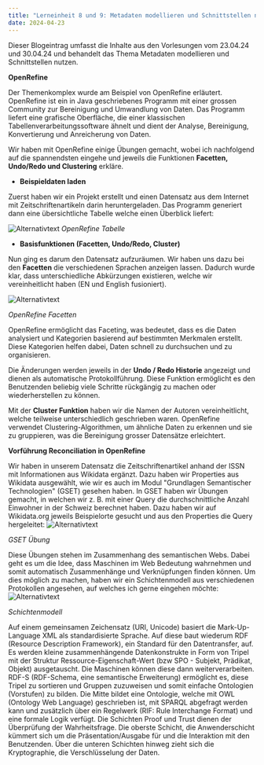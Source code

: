 ```yaml
---
title: "Lerneinheit 8 und 9: Metadaten modellieren und Schnittstellen nutzen A (OpenRefine) (Teil 1/3 + 2/3)"
date: 2024-04-23
---
```


Dieser Blogeintrag umfasst die Inhalte aus den Vorlesungen vom 23.04.24 und 30.04.24 und behandelt das Thema Metadaten modellieren und Schnittstellen nutzen.

**OpenRefine**

Der Themenkomplex wurde am Beispiel von OpenRefine erläutert. OpenRefine ist ein in Java geschriebenes Programm mit einer grossen Community zur Bereinigung und Umwandlung von Daten. Das Programm liefert eine grafische Oberfläche, die einer klassischen Tabellenverarbeitungssoftware ähnelt und dient der Analyse, Bereinigung, Konvertierung und Anreicherung von Daten.  
 
Wir haben mit OpenRefine einige Übungen gemacht, wobei ich nachfolgend auf die spannendsten eingehe und jeweils die Funktionen **Facetten, Undo/Redo und Clustering** erkläre. 
 
- **Beispieldaten laden**

Zuerst haben wir ein Projekt erstellt und einen Datensatz aus dem Internet mit Zeitschriftenartikeln darin heruntergeladen. Das Programm generiert dann eine übersichtliche Tabelle welche einen Überblick liefert:
 
![Alternativtext](https://jonasbracchi.github.io/bain-lerntagebuch/images/OpenRefine_Tabelle.png)
*OpenRefine Tabelle* 


- **Basisfunktionen (Facetten, Undo/Redo, Cluster)**

Nun ging es darum den Datensatz aufzuräumen. Wir haben uns dazu bei den **Facetten** die verschiedenen Sprachen anzeigen lassen. Dadurch wurde klar, dass unterschiedliche Abkürzungen existieren, welche wir vereinheitlicht haben (EN und English fusioniert).

![Alternativtext](https://jonasbracchi.github.io/bain-lerntagebuch/images/OpenRefine_Facetten.png)

*OpenRefine Facetten* 

OpenRefine ermöglicht das Faceting, was bedeutet, dass es die Daten analysiert und Kategorien basierend auf bestimmten Merkmalen erstellt. Diese Kategorien helfen dabei, Daten schnell zu durchsuchen und zu organisieren. 
 
Die Änderungen werden jeweils in der **Undo / Redo Historie** angezeigt und dienen als automatische Protokollführung. Diese Funktion ermöglicht es den Benutzenden beliebig viele Schritte rückgängig zu machen oder wiederherstellen zu können. 
 
Mit der **Cluster Funktion** haben wir die Namen der Autoren vereinheitlicht, welche teilweise unterschiedlich geschrieben waren. OpenRefine verwendet Clustering-Algorithmen, um ähnliche Daten zu erkennen und sie zu gruppieren, was die Bereinigung grosser Datensätze erleichtert.

**Vorführung Reconciliation in OpenRefine**

Wir haben in unserem Datensatz die Zeitschriftenartikel anhand der ISSN mit Informationen aus Wikidata ergänzt. Dazu haben wir Properties aus Wikidata ausgewählt, wie wir es auch im Modul "Grundlagen Semantischer Technologien" (GSET) gesehen haben. In GSET haben wir Übungen gemacht, in welchen wir z. B. mit einer Query die durchschnittliche Anzahl Einwohner in der Schweiz berechnet haben. Dazu haben wir auf Wikidata.org jeweils Beispielorte gesucht und aus den Properties die Query hergeleitet:
![Alternativtext](https://jonasbracchi.github.io/bain-lerntagebuch/images/uebung_gset.png)

*GSET Übung* 
 
Diese Übungen stehen im Zusammenhang des semantischen Webs. Dabei geht es um die Idee, dass Maschinen im Web Bedeutung wahrnehmen und somit automatisch Zusammenhänge und Verknüpfungen finden können. Um dies möglich zu machen, haben wir ein Schichtenmodell aus verschiedenen Protokollen angesehen, auf welches ich gerne eingehen möchte:
![Alternativtext](https://jonasbracchi.github.io/bain-lerntagebuch/images/schichtenmodell.png)

*Schichtenmodell* 
 
Auf einem gemeinsamen Zeichensatz (URI, Unicode) basiert die Mark-Up-Language XML als standardisierte Sprache. Auf diese baut wiederum RDF (Resource Description Framework), ein Standard für den Datentransfer, auf. Es werden kleine zusammenhängende Datenkonstrukte in Form von Tripel mit der Struktur Ressource-Eigenschaft-Wert (bzw SPO - Subjekt, Prädikat, Objekt) ausgetauscht. Die Maschinen können diese dann weiterverarbeiten. RDF-S (RDF-Schema, eine semantische Erweiterung) ermöglicht es, diese Tripel zu sortieren und Gruppen zuzuweisen und somit einfache Ontologien (Vorstufen) zu bilden. Die Mitte bildet eine Ontologie, welche mit OWL (Ontology Web Language) geschrieben ist, mit SPARQL abgefragt werden kann und zusätzlich über ein Regelwerk (RIF: Rule Interchange Format) und eine formale Logik verfügt. Die Schichten Proof und Trust dienen der Überprüfung der Wahrheitsfrage. Die oberste Schicht, die Anwenderschicht kümmert sich um die Präsentation/Ausgabe für und die Interaktion mit den Benutzenden. Über die unteren Schichten hinweg zieht sich die Kryptographie, die Verschlüsselung der Daten.
 

